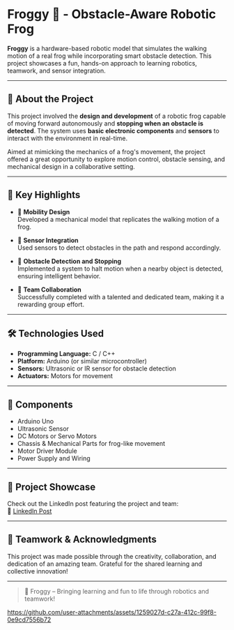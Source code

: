 # Froggy 🐸 - Obstacle-Aware Robotic Frog

**Froggy** is a hardware-based robotic model that simulates the walking motion of a real frog while incorporating smart obstacle detection. This project showcases a fun, hands-on approach to learning robotics, teamwork, and sensor integration.

---

## 🐸 About the Project

This project involved the **design and development** of a robotic frog capable of moving forward autonomously and **stopping when an obstacle is detected**. The system uses **basic electronic components** and **sensors** to interact with the environment in real-time.

Aimed at mimicking the mechanics of a frog's movement, the project offered a great opportunity to explore motion control, obstacle sensing, and mechanical design in a collaborative setting.

---

## 🚀 Key Highlights

- 🔧 **Mobility Design**  
  Developed a mechanical model that replicates the walking motion of a frog.

- 🧠 **Sensor Integration**  
  Used sensors to detect obstacles in the path and respond accordingly.

- 🤖 **Obstacle Detection and Stopping**  
  Implemented a system to halt motion when a nearby object is detected, ensuring intelligent behavior.

- 👥 **Team Collaboration**  
  Successfully completed with a talented and dedicated team, making it a rewarding group effort.

---

## 🛠️ Technologies Used

- **Programming Language:** C / C++  
- **Platform:** Arduino (or similar microcontroller)  
- **Sensors:** Ultrasonic or IR sensor for obstacle detection  
- **Actuators:** Motors for movement

---

## 🧩 Components

- Arduino Uno 
- Ultrasonic Sensor 
- DC Motors or Servo Motors
- Chassis & Mechanical Parts for frog-like movement
- Motor Driver Module 
- Power Supply and Wiring

---

## 📸 Project Showcase

Check out the LinkedIn post featuring the project and team:  
🔗 [LinkedIn Post](https://www.linkedin.com/posts/aditi-singh-9ba2201a4_robotics-teamwork-innovation-activity-7263142493448192001-nLJy?utm_source=share&utm_medium=member_desktop&rcm=ACoAAC-6_54BonneYn9qQHrq_D2sYakbq75Tdc8)

---

## 🤝 Teamwork & Acknowledgments

This project was made possible through the creativity, collaboration, and dedication of an amazing team. Grateful for the shared learning and collective innovation!

---

> 🐸 Froggy – Bringing learning and fun to life through robotics and teamwork!


https://github.com/user-attachments/assets/1259027d-c27a-412c-99f8-0e9cd7556b72

